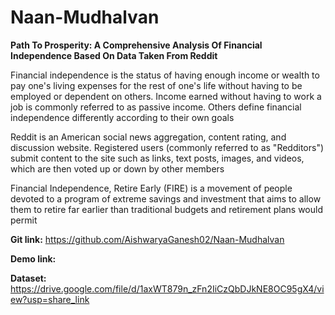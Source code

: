 # Naan-Mudhalvan
**Path To Prosperity: A Comprehensive Analysis Of Financial Independence Based On Data Taken From Reddit**

Financial independence is the status of having enough income or wealth to pay one's living expenses for the rest of one's life without having to be employed or dependent on others. Income earned without having to work a job is commonly referred to as passive income. Others define financial independence differently according to their own goals

Reddit is an American social news aggregation, content rating, and discussion website. Registered users (commonly referred to as "Redditors") submit content to the site such as links, text posts, images, and videos, which are then voted up or down by other members

Financial Independence, Retire Early (FIRE) is a movement of people devoted to a program of extreme savings and investment that aims to allow them to retire far earlier than traditional budgets and retirement plans would permit




**Git link:** https://github.com/AishwaryaGanesh02/Naan-Mudhalvan

**Demo link:** 

**Dataset:** https://drive.google.com/file/d/1axWT879n_zFn2IiCzQbDJkNE8OC95gX4/view?usp=share_link
